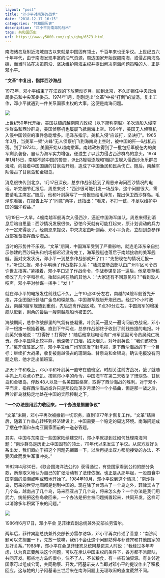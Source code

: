 ```yaml
---
layout: "post"
title: "邓小平对南海的战术"
date: "2018-12-17 16:15"
categories: "共和国历史"
description: "邓小平对南海的战术"
tags: 共和国历史
url: https://www.y5000.com/zgls/ghg/6573.html
---
```






南海诸岛及附近海域自古以来就是中国固有领土，千百年来也无争议。上世纪五六十年年代，由于南海发现丰富的油气资源，周边国家开始觊觎南海，或侵占南海岛礁，而当时站在决策前沿、坚决维护南海主权并提出解决南海问题策略的人，正是邓小平。

**“文革”中复出，指挥西沙海战**

1973年，邓小平结束了在江西的下放劳动岁月，回到北京，不久即担任中央政治局委员和中央军委委员。1974年1月，刚刚走出“文革”中被“打倒”的漩涡，复出工作，邓小平就遇到一件关系国家主权的大事。这便是南海问题。

![](https://img.y5000.com/uploads/allimg/161206/8-16120613223GG.jpg)

上世纪50年代开始，美国扶植的越南南方政权（以下简称南越）多次派船入侵南沙群岛和西沙群岛，美国侦察机也屡屡飞抵南海上空。1964年，美国无人侦察机入侵中国领空的事件急剧增多。毛泽东指示，美机入侵“应该打，坚决打”。1965年3月，当美军一架“火蜂”无人侦察机飞到海南岛上空时，被中国的歼—6战机击落。到了1973年，美国开始从越南撤军。南越政权得到了一批包括军舰在内的美军剩余装备，自认为海军实力增强，便滋生了以武力侵占西沙群岛的念头。1974年1月15日，南越不顾中国的警告，派出3艘驱逐舰和1艘护卫舰入侵西沙永乐群岛海域，向挂着中国国旗的甘泉岛开炮，造成了中国渔民和民兵伤亡。随后，南越军队侵占了甘泉岛和金银岛。

消息很快传到北京。1月17日深夜，总参作战部接到了周恩来询问西沙情况的电话。听完细节汇报后，周恩来说：“西沙很可能引发一场战争，这个问题很大，需要请毛主席定。”随后，他和叶剑英写了一份报告给毛泽东，提出保卫西沙群岛。毛泽东看罢，在报告上写了“同意”两字，还指出：“看来，不打一仗，不足以维护中国的海洋权益。”

1月19日一大早，4艘南越军舰再次入侵西沙，逼近中国海军编队。周恩来得到消息后暗自思量：西沙情况发展很快，恐怕今天就有可能打起来，原计划调动的兵力不一定来得及了。经周恩来提议，中央决定由叶剑英、邓小平负责，立刻到总参作战部准备指挥西沙海战。

当时的形势并不乐观。“文革”期间，中国海军受到了严重影响，就连毛泽东亲自批示修建的西沙码头和机场都迟迟没有完工，海军舰艇也落后于南越接收的美军舰艇。面对突发状况，邓小平一到总参作战部就开了口：“先把现在的情况汇报一下。”听过汇报，邓小平明确了作战指挥关系：“陆海空参战部队由广州军区司令员许世友指挥。”紧接着，邓小平口述了作战命令，作战参谋复述一遍后，他拿着草稿修改了几个字和标点，抬起头问在场的其他人：“大家还有不同意见吗？”看到没人吱声，邓小平对参谋一挥手：“发！”

就在邓小平的电报发往前线后不久，上午10点30分左右，南越的4艘军舰首先开炮，并企图强行登陆广金岛和琛航岛，中国海军舰艇开炮还击。经过1个小时激战，南越3艘军舰遭到重创，先后逃离作战区域。11点30分左右，中国海军的增援舰队赶到，剩余的最后一艘南越舰船也被击沉。

海战期间，总参作战部里的气氛有些凝重。叶剑英一遍又一遍询问前方战况，邓小平一根接一根抽着烟。直到下午两点，总参作战部终于收到了前线告捷的电报。叶剑英兴奋地说：“打得好！打得好！”随后他拿起电话向广州军区副司令员吴纯仁祝贺。邓小平显得比较平静，他深吸了口烟，掐灭烟头，对叶剑英说：“我们该吃饭了。”离开值班室之前，邓小平又给广州军区发了封电报，定下西沙海战的下一个目标：继续扩大战果，收复被南越侵占的珊瑚岛、甘泉岛和金银岛。确认电报没有问题之后，他才走出值班室。

那天下午和晚上，邓小平和叶剑英一直守在值班室，时刻关注前方战况，饿了就随手抓上几块点心充饥。按照邓小平的命令，中国海军在第二天收复了珊瑚岛、甘泉岛和金银岛，俘敌48人以及一名美国联络官，取得了西沙海战的胜利。对于邓小平而言，指挥西沙海战或许只是那段动荡岁月里的一个小插曲，但是那一战之后，西沙群岛就稳定地处在中国的实际控制之下。

**“一个办法是用武力收回来，一个办法是搁置争议”**

“文革”末期，邓小平再次被撤销一切职务，直到1977年才恢复工作。“文革”结束后，随着工作重心转移到经济建设上，中国需要一个稳定的周边环境。南海问题成了摆在中国和东南亚国家面前的一道必答题。

其实，中国与东南亚一些国家陆续建交时，邓小平就提到过如何处理南海问题：“南沙群岛是历史上中国固有的领土，70年代以来发生了争议。从双方友好关系出发，我们趋向于把这个问题先搁置一下，以后再提出双方都能接受的办法，不要因此而发生军事冲突。”

1982年4月30日，《联合国海洋法公约》获得通过，有些国家看到公约的部分条款，断章取义地认为自己的扩张活动有了法律依据。也正是从那年起，一股蚕食中国南海的浪潮或明或暗地开始了。1984年10月，邓小平说到这个情况：“南沙群岛，历来的世界地图都是划到中国的。现在除了台湾占了一个岛之外，菲律宾占了几个岛，越南占了几个岛，马来西亚占了几个岛，将来怎么办？一个办法是我们用武力，统统把这些岛收回来。一个办法是把主权问题搁置起来，共同开发。这样可以消除多年积累下来的问题。”

![](https://img.y5000.com/uploads/allimg/161206/135A04J9-0.jpg)

1986年6月17日，邓小平会 见菲律宾副总统兼外交部长劳雷尔。

两年后，菲律宾副总统兼外交部长劳雷尔访华，邓小平再次传递了善意：“南沙问题可以先搁置一下，先放一放嘛，我们不会让这个问题妨碍与菲律宾和其他国家的友好关系。”1988年，邓小平在会见菲律宾总统阿基诺夫人时说：“我经过多年考虑，认为真正要解决这个问题，可以在承认中国主权的条件下，各方都不派部队，共同开发。那些地方岛屿很小，住不了人，不长粮食，有一些石油资源。有关邻近国家可以组成公司，共同勘察、开发。”阿基诺夫人当即对邓小平的提议作出了积极回应。这与她的儿子阿基诺三世后来在南海问题上无理取闹的态度截然不同。
